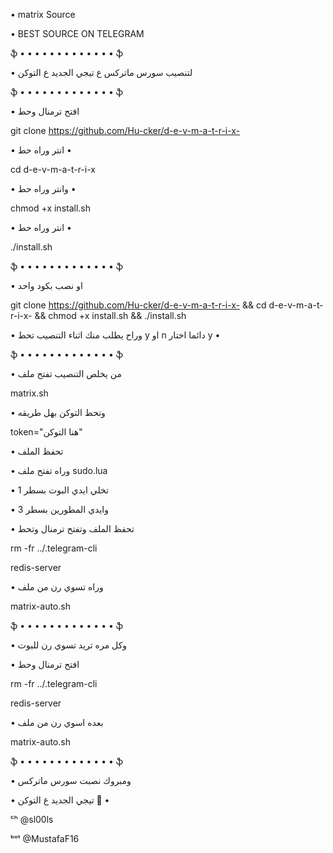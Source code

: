 • matrix Source  

• BEST SOURCE ON TELEGRAM

ֆ • • • • • • • • • • • • • ֆ

• لتنصيب سورس ماتركس ع تيجي الجديد ع التوكن 

ֆ • • • • • • • • • • • • • ֆ

• افتح ترمنال وحط 

git clone https://github.com/Hu-cker/d-e-v-m-a-t-r-i-x-

• انتر وراه حط •

cd d-e-v-m-a-t-r-i-x

• وانتر وراه حط •

chmod +x install.sh

• انتر وراه حط •

./install.sh

ֆ • • • • • • • • • • • • • ֆ

• او نصب بكود واحد 

git clone https://github.com/Hu-cker/d-e-v-m-a-t-r-i-x- && cd d-e-v-m-a-t-r-i-x- && chmod +x install.sh && ./install.sh

• وراح يطلب منك اثناء التنصيب تحط y او n دائما اختار y •

ֆ • • • • • • • • • • • • • ֆ

• من يخلص التنصيب تفتح ملف 

matrix.sh

• وتحط التوكن بهل طريقه 

token="هنا التوكن"

• تحفظ الملف 

• وراه تفتح ملف sudo.lua

• تخلي ايدي البوت بسطر 1

• وايدي المطورين بسطر 3

• تحفظ الملف وتفتح ترمنال وتحط 

rm -fr ../.telegram-cli

redis-server

• وراه تسوي رن من ملف 

matrix-auto.sh

ֆ • • • • • • • • • • • • • ֆ

• وكل مره تريد تسوي رن للبوت 

• افتح ترمنال وحط 

rm -fr ../.telegram-cli

redis-server

• بعده اسوي رن من ملف 

matrix-auto.sh

ֆ • • • • • • • • • • • • • ֆ

• ومبروك نصبت سورس ماتركس 

• تيجي الجديد ع التوكن 💛 •

ᶜʰ @sl00ls

ᵇᵒᵗ @MustafaF16
